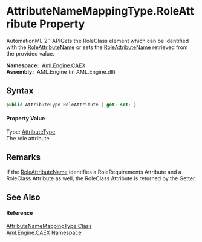 AttributeNameMappingType.RoleAttribute Property
===============================================
AutomationML 2.1 APIGets the RoleClass element which can be identified with the [RoleAttributeName][1] or sets the [RoleAttributeName][1] retrieved from the provided value.

  **Namespace:**  [Aml.Engine.CAEX][2]  
  **Assembly:**  AML.Engine (in AML.Engine.dll)

Syntax
------

```csharp
public AttributeType RoleAttribute { get; set; }
```

#### Property Value
Type: [AttributeType][3]  
 The role attribute. 

Remarks
-------
 If the [RoleAttributeName][1] identifies a RoleRequirements Attribute and a RoleClass Attribute as well, the RoleClass Attribute is returned by the Getter. 

See Also
--------

#### Reference
[AttributeNameMappingType Class][4]  
[Aml.Engine.CAEX Namespace][2]  

[1]: RoleAttributeName.md
[2]: ../README.md
[3]: ../AttributeType/README.md
[4]: README.md
[5]: https://www.automationml.org
[6]: ../../icons/logoShade.png